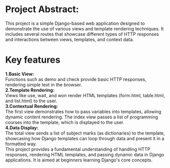 <h1>Project Abstract:</h1>
  
This project is a simple Django-based web application designed to demonstrate the use of various views and template rendering techniques. It includes several routes that showcase different types of HTTP responses and interactions between views, templates, and context data.<br>

<h1>Key features</h1>

**1.Basic View:** <br>Functions such as demo and check provide basic HTTP responses, rendering simple text in the browser.<br>
**2.Template Rendering:** <br> Views like use, wait, and won render HTML templates (form.html, table.html, and list.html) to the user.<br>
**3.Contextual Rendering:** <br>The first view demonstrates how to pass variables into templates, allowing dynamic content rendering. The index view passes a list of programming courses into the template, which is displayed to the user.<br>
**4.Data Display:** <br> The total view sends a list of subject marks (as dictionaries) to the template, showcasing how Django templates can loop through data and present it in a formatted way.<br>
This project provides a fundamental understanding of handling HTTP responses, rendering HTML templates, and passing dynamic data in Django applications. It is aimed at beginners learning Django's core concepts.
